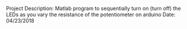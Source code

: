 Project Description: Matlab program to sequentially turn on (turn off) the LEDs as you vary the resistance of the potentiometer on arduino
Date: 04/23/2018
